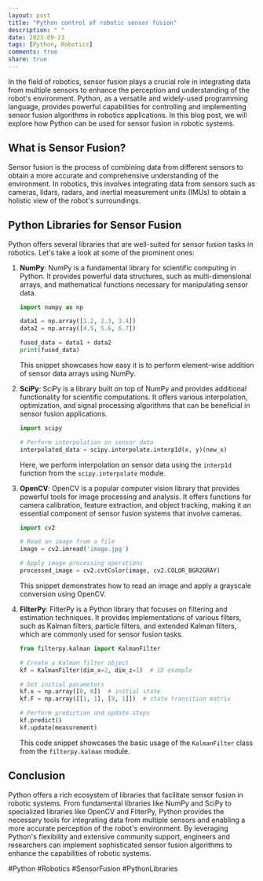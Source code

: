 ```yaml
---
layout: post
title: "Python control of robotic sensor fusion"
description: " "
date: 2023-09-23
tags: [Python, Robotics]
comments: true
share: true
---
```


In the field of robotics, sensor fusion plays a crucial role in integrating data from multiple sensors to enhance the perception and understanding of the robot's environment. Python, as a versatile and widely-used programming language, provides powerful capabilities for controlling and implementing sensor fusion algorithms in robotics applications. In this blog post, we will explore how Python can be used for sensor fusion in robotic systems.

## What is Sensor Fusion?

Sensor fusion is the process of combining data from different sensors to obtain a more accurate and comprehensive understanding of the environment. In robotics, this involves integrating data from sensors such as cameras, lidars, radars, and inertial measurement units (IMUs) to obtain a holistic view of the robot's surroundings.

## Python Libraries for Sensor Fusion

Python offers several libraries that are well-suited for sensor fusion tasks in robotics. Let's take a look at some of the prominent ones:

1. **NumPy**: NumPy is a fundamental library for scientific computing in Python. It provides powerful data structures, such as multi-dimensional arrays, and mathematical functions necessary for manipulating sensor data.

   ```python
   import numpy as np
   
   data1 = np.array([1.2, 2.3, 3.4])
   data2 = np.array([4.5, 5.6, 6.7])
   
   fused_data = data1 + data2
   print(fused_data)
   ```

   This snippet showcases how easy it is to perform element-wise addition of sensor data arrays using NumPy.

2. **SciPy**: SciPy is a library built on top of NumPy and provides additional functionality for scientific computations. It offers various interpolation, optimization, and signal processing algorithms that can be beneficial in sensor fusion applications.

   ```python
   import scipy
   
   # Perform interpolation on sensor data
   interpolated_data = scipy.interpolate.interp1d(x, y)(new_x)
   ```

   Here, we perform interpolation on sensor data using the `interp1d` function from the `scipy.interpolate` module.

3. **OpenCV**: OpenCV is a popular computer vision library that provides powerful tools for image processing and analysis. It offers functions for camera calibration, feature extraction, and object tracking, making it an essential component of sensor fusion systems that involve cameras.

   ```python
   import cv2
   
   # Read an image from a file
   image = cv2.imread('image.jpg')
   
   # Apply image processing operations
   processed_image = cv2.cvtColor(image, cv2.COLOR_BGR2GRAY)
   ```

   This snippet demonstrates how to read an image and apply a grayscale conversion using OpenCV.

4. **FilterPy**: FilterPy is a Python library that focuses on filtering and estimation techniques. It provides implementations of various filters, such as Kalman filters, particle filters, and extended Kalman filters, which are commonly used for sensor fusion tasks.

   ```python
   from filterpy.kalman import KalmanFilter
   
   # Create a Kalman filter object
   kf = KalmanFilter(dim_x=2, dim_z=1)  # 1D example
   
   # Set initial parameters
   kf.x = np.array([0, 0])  # initial state
   kf.F = np.array([[1, 1], [0, 1]])  # state transition matrix
   
   # Perform prediction and update steps
   kf.predict()
   kf.update(measurement)
   ```

   This code snippet showcases the basic usage of the `KalmanFilter` class from the `filterpy.kalman` module.

## Conclusion

Python offers a rich ecosystem of libraries that facilitate sensor fusion in robotic systems. From fundamental libraries like NumPy and SciPy to specialized libraries like OpenCV and FilterPy, Python provides the necessary tools for integrating data from multiple sensors and enabling a more accurate perception of the robot's environment. By leveraging Python's flexibility and extensive community support, engineers and researchers can implement sophisticated sensor fusion algorithms to enhance the capabilities of robotic systems.

#Python #Robotics #SensorFusion #PythonLibraries